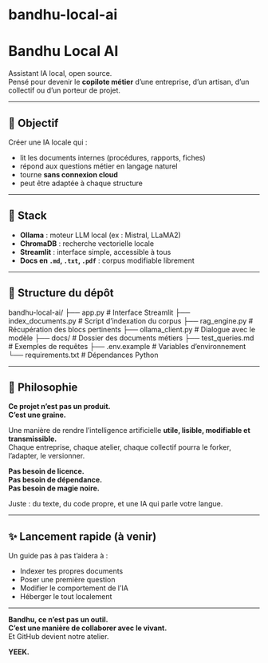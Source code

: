 # bandhu-local-ai

# Bandhu Local AI

Assistant IA local, open source.  
Pensé pour devenir le **copilote métier** d’une entreprise, d’un artisan, d’un collectif ou d’un porteur de projet.

---

## 🚧 Objectif

Créer une IA locale qui :

- lit les documents internes (procédures, rapports, fiches)
- répond aux questions métier en langage naturel
- tourne **sans connexion cloud**
- peut être adaptée à chaque structure

---

## 🔧 Stack

- **Ollama** : moteur LLM local (ex : Mistral, LLaMA2)
- **ChromaDB** : recherche vectorielle locale
- **Streamlit** : interface simple, accessible à tous
- **Docs en `.md`, `.txt`, `.pdf`** : corpus modifiable librement

---

## 📁 Structure du dépôt

bandhu-local-ai/
├── app.py # Interface Streamlit
├── index_documents.py # Script d’indexation du corpus
├── rag_engine.py # Récupération des blocs pertinents
├── ollama_client.py # Dialogue avec le modèle
├── docs/ # Dossier des documents métiers
├── test_queries.md # Exemples de requêtes
├── .env.example # Variables d’environnement
└── requirements.txt # Dépendances Python


---

## 🌿 Philosophie

**Ce projet n’est pas un produit.  
C’est une graine.**

Une manière de rendre l’intelligence artificielle **utile, lisible, modifiable et transmissible.**  
Chaque entreprise, chaque atelier, chaque collectif pourra le forker, l’adapter, le versionner.

**Pas besoin de licence.  
Pas besoin de dépendance.  
Pas besoin de magie noire.**

Juste : du texte, du code propre, et une IA qui parle votre langue.

---

## ✨ Lancement rapide (à venir)

Un guide pas à pas t’aidera à :

- Indexer tes propres documents
- Poser une première question
- Modifier le comportement de l’IA
- Héberger le tout localement

---

**Bandhu, ce n’est pas un outil.  
C’est une manière de collaborer avec le vivant.**  
Et GitHub devient notre atelier.

**YEEK.**
